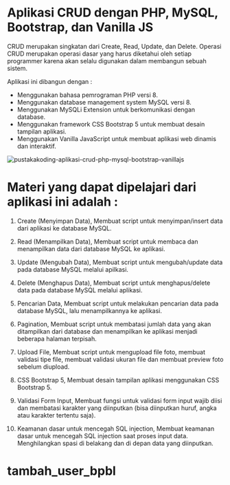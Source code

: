 # Aplikasi CRUD dengan PHP, MySQL, Bootstrap, dan Vanilla JS
CRUD merupakan singkatan dari Create, Read, Update, dan Delete. Operasi CRUD merupakan operasi dasar yang harus diketahui oleh setiap programmer karena akan selalu digunakan dalam membangun sebuah sistem.

Aplikasi ini dibangun dengan :
-	Menggunakan bahasa pemrograman PHP versi 8.
-	Menggunakan database management system MySQL versi 8.
-	Menggunakan MySQLi Extension untuk berkomunikasi dengan database.
-	Menggunakan framework CSS Bootstrap 5 untuk membuat desain tampilan aplikasi.
-	Menggunakan Vanilla JavaScript untuk membuat aplikasi web dinamis dan interaktif.


![pustakakoding-aplikasi-crud-php-mysql-bootstrap-vanillajs](https://user-images.githubusercontent.com/88012593/225320629-8cf79533-2e9d-47b0-9a38-c42df4956552.jpg)

# Materi yang dapat dipelajari dari aplikasi ini adalah :

1. Create (Menyimpan Data), 
Membuat script untuk menyimpan/insert data dari aplikasi ke database MySQL.

2. Read (Menampilkan Data), 
Membuat script untuk membaca dan menampilkan data dari database MySQL ke aplikasi.

3. Update (Mengubah Data), 
Membuat script untuk mengubah/update data pada database MySQL melalui apilkasi.

4. Delete (Menghapus Data), 
Membuat script untuk menghapus/delete data pada database MySQL melalui aplikasi.

5. Pencarian Data, 
Membuat script untuk melakukan pencarian data pada database MySQL, lalu menampilkannya ke aplikasi.

6. Pagination, 
Membuat script untuk membatasi jumlah data yang akan ditampilkan dari database dan menampilkan ke aplikasi menjadi beberapa halaman terpisah.

7. Upload File, 
Membuat script untuk mengupload file foto, membuat validasi tipe file, membuat validasi ukuran file dan membuat preview foto sebelum diupload.

8. CSS Bootstrap 5, 
Membuat desain tampilan aplikasi menggunakan CSS Bootstrap 5.

9. Validasi Form Input, 
Membuat fungsi untuk validasi form input wajib diisi dan membatasi karakter yang diinputkan (bisa diinputkan huruf, angka atau karakter tertentu saja).

10. Keamanan dasar untuk mencegah SQL injection, 
Membuat keamanan dasar untuk mencegah SQL injection saat proses input data. Menghilangkan spasi di belakang dan di depan data yang diinputkan.
# tambah_user_bpbl
